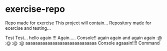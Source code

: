 # exercise-repo
Repo made for exercise
This project will contain...
Repository made for ecercise and testing...

Test
Test...
hello again !!!
Again.....
Console!!
again again and again again
:@ :@ :@ :@
aaaaaaaaaaaaaaaaaaaaaaaaaaaaa
Console agaaain!!!!
Command
